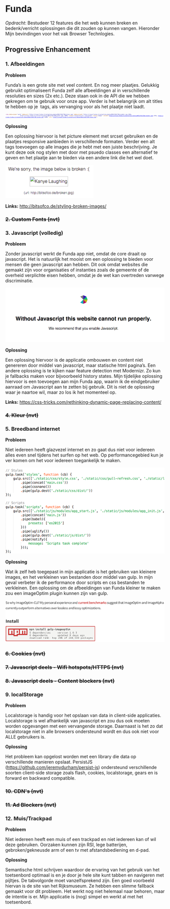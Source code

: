 # Funda

*Opdracht*: Bestudeer 12 features die het web kunnen breken en bedenk/verricht oplossingen die dit zouden op kunnen vangen. Hieronder Mijn bevindingen voor het vak Browser Technlogies.

## Progressive Enhancement

### 1. Afbeeldingen

**Probleem**

Funda’s is een grote site met veel content. En nog meer plaatjes. Gelukkig gebruikt optimaliseert Funda zelf alle afbeeldingen al in verschillende resoluties en sizes (2x etc.). Deze staan ook in de API die we hebben gekregen om te gebruik voor onze app. Verder is het belangrijk om alt titles te hebben op je <img> tags, als vervanging voor als het plaatje niet laadt.

![test](12features/Afbeeldingen/img_srcset.png)

**Oplossing**

Een oplossing hiervoor is het picture element met srcset gebruiken en de plaatjes responsive aanbieden in verschillende formaten. Verder een alt tags toevoegen op alle images die je hebt met een juiste beschrijving. Je kunt deze ook nog stylen met door met psuedo classes een alternatief te geven en het plaatje aan te bieden via een andere link die het wel doet.

![test](12features/Afbeeldingen/img_alt.png)

**Links:** http://bitsofco.de/styling-broken-images/

### ~~2. Custom Fonts (nvt)~~

### 3. Javascript (volledig)

**Probleem**

Zonder javascript werkt de Funda app niet, omdat de core draait op javascript. Het is natuurlijk het mooist om een oplossing te bieden voor mensen die geen javascript aan hebben. Dit ook omdat websites die gemaakt zijn voor organisaties of instanties zoals de gemeente of de overheid verplichte eisen hebben, omdat je de wet kan overtreden vanwege discriminatie.

![test](12features/Javascript_volledig/noscript.png)

**Oplossing**

Een oplossing hiervoor is de applicatie ombouwen en content niet genereren door middel van javascript, maar statische html pagina’s. Een andere oplossing is te kijken naar feature detection met Modernizr. Zo kun je fallbacks maken voor bijvoorbeeld history states. Mijn tijdelijke oplossing hiervoor is een <noscript> toevoegen aan mijn Funda app, waarin ik de eindgebruiker aanraad om Javascript aan te zetten bij gebruik. Dit is niet de oplossing waar je naartoe wil, maar zo los ik het momenteel op.

**Links:** https://css-tricks.com/rethinking-dynamic-page-replacing-content/

### ~~4. Kleur (nvt)~~

### 5. Breedband internet

**Probleem**

Niet iedereen heeft glazvezel internet en zo gaat dus niet voor iedereen alles even snel tijdens het surfen op het web. Op performancegebied kun je ver komen om het voor iedereen toegankelijk te maken.

![test](12features/Breedband%20internet/Gulp-minify.png)

**Oplossing**

Wat ik zelf heb toegepast in mijn applicatie is het gebruiken van kleinere images, en het verkleinen van bestanden door middel van gulp. In mijn geval verbeter ik de performance door scripts en css bestanden te verkleinen. Een oplossing om de afbeeldingen van Funda kleiner te maken zou een imageOptim plugin kunnen zijn van gulp.

![test](12features/Breedband%20internet/Gulp-imageoptim.png)

### ~~6. Cookies (nvt)~~

### ~~7. Javascript deels - Wifi hotspots/HTTPS (nvt)~~

### ~~8. Javascript deels - Content blockers (nvt)~~

### 9. localStorage

**Probleem**

Localstorage is handig voor het opslaan van data in client-side applicaties. Localstorage is wel afhankelijk van javascript en zou dus ook moeten worden opgevangen met een vervangende storage. Daarnaast is het zo dat localstorage niet in alle browsers ondersteund wordt en dus ook niet voor ALLE gebruikers is.

**Oplossing**

Het probleem kan opgelost worden met een library die data op verschillende manieren opslaat. PersistJS (https://github.com/jeremydurham/persist-js) ondersteund verschillende soorten client-side storage zoals flash, cookies, localstorage, gears en is forward en backward compatible.

### ~~10. CDN's (nvt)~~

### ~~11. Ad Blockers (nvt)~~

### 12. Muis/Trackpad

**Probleem**

Niet iedereen heeft een muis of een trackpad en niet iedereen kan of wil deze gebruiken. Oorzaken kunnen zijn RSI, lege batterijen, gebroken/gekneusde arm of een tv met afstandsbediening en d-pad.

**Oplossing**

Semantische html schrijven waardoor de ervaring van het gebruik van het toetsenbord optimaal is en je door je hele site kunt tabben en navigeren met pijltjes. De tabvolgorde moet vanzelfsprekend zijn. Een goed voorbeeld hiervan is de site van het Rijksmuseum. Ze hebben een slimme fallback gemaakt voor dit probleem. Het werkt nog niet helemaal naar behoren, maar de intentie is er. Mijn applicatie is (nog) simpel en werkt al met het toetsenbord.







